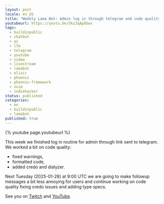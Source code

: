 ```yaml
---
layout: post
locale: en_US
title: "Weekly Lama Bot: Admin log in through telegram and code quality"
youtubeurl: https://youtu.be/5kzJqApOGws
tags:
  - buildinpublic
  - chatbot
  - ai
  - llm
  - telegram
  - youtube
  - video
  - livestream
  - lamabot
  - elixir
  - phoenix
  - phoenix-framework
  - nvim
  - indiehacker
status: published
categories:
  - en
  - buildinpublic
  - lamabot
published: true
---
```

{% youtube page.youtubeurl %}


This week we finished log in routine for admin through link sent to telegram. We worked a bit on code quality: 
- fixed warnings,
- formatted code,
- added credo and dialyzer.

Next Tuesday (2025-01-28) at 9:00 UTC we are going to make followup messages a bit less annoying for users and continue working on code quality fixing credo issues and adding type specs. 

See you on [Twitch](https://www.twitch.tv/war1and) and [YouTube](https://youtube.com/live/ajYG5RLPb-Q?feature=share).